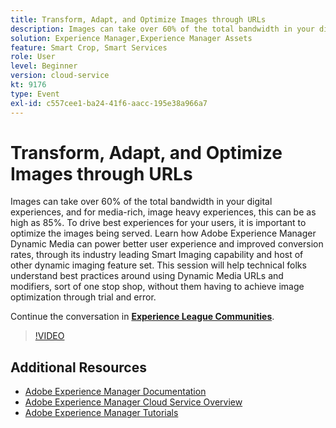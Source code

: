 ```yaml
---
title: Transform, Adapt, and Optimize Images through URLs
description: Images can take over 60% of the total bandwidth in your digital experiences, and for media-rich, image heavy experiences, this can be as high as 85%. To drive best experiences for your users, it is important to optimize the images being served. Learn how Adobe Experience Manager Dynamic Media can power better user experience and improved conversion rates, through its industry leading Smart Imaging capability and host of other dynamic imaging feature set. This session will help technical folks understand best practices around using Dynamic Media URLs and modifiers, sort of one stop shop, without them having to achieve image optimization through trial and error.
solution: Experience Manager,Experience Manager Assets
feature: Smart Crop, Smart Services
role: User
level: Beginner
version: cloud-service
kt: 9176
type: Event
exl-id: c557cee1-ba24-41f6-aacc-195e38a966a7
---
```

# Transform, Adapt, and Optimize Images through URLs

Images can take over 60% of the total bandwidth in your digital experiences, and for media-rich, image heavy experiences, this can be as high as 85%. To drive best experiences for your users, it is important to optimize the images being served. Learn how Adobe Experience Manager Dynamic Media can power better user experience and improved conversion rates, through its industry leading Smart Imaging capability and host of other dynamic imaging feature set. This session will help technical folks understand best practices around using Dynamic Media URLs and modifiers, sort of one stop shop, without them having to achieve image optimization through trial and error.

Continue the conversation in **[Experience League Communities](https://adobe.ly/3F58miP)**.

>[!VIDEO](https://video.tv.adobe.com/v/337847/?quality=12&learn=on&hidetitle=true)

## Additional Resources

- [Adobe Experience Manager Documentation](https://experienceleague.adobe.com/docs/experience-manager-cloud-service.html)
- [Adobe Experience Manager Cloud Service Overview](https://experienceleague.adobe.com/docs/experience-manager-cloud-service/overview/home.html)
- [Adobe Experience Manager Tutorials](https://experienceleague.adobe.com/docs/experience-manager-tutorials.html)
